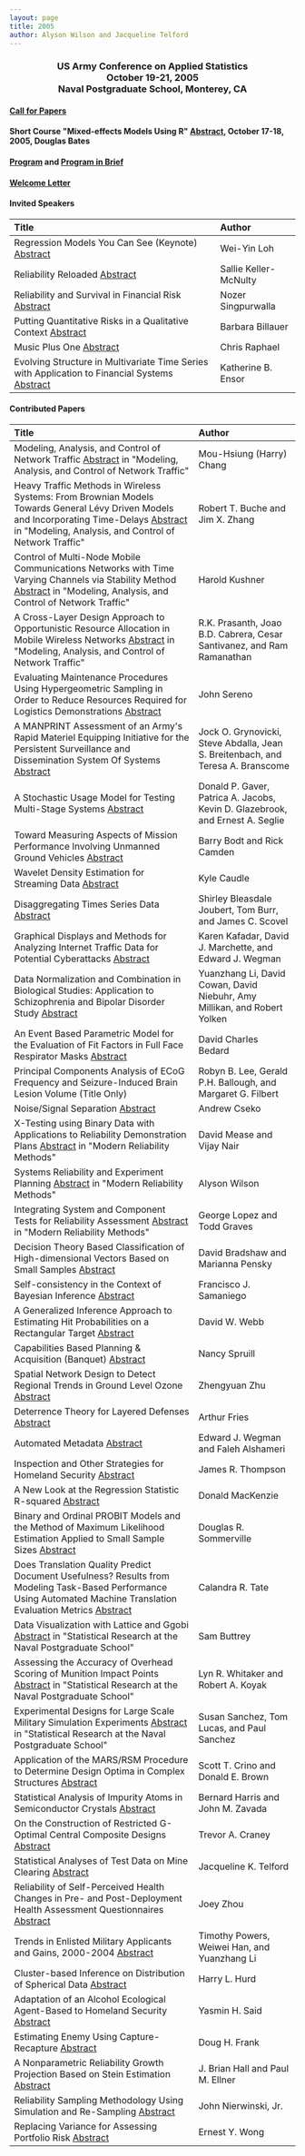 ```yaml
---
layout: page
title: 2005
author: Alyson Wilson and Jacqueline Telford
---
```

<div align="center"><h3>US Army Conference on Applied Statistics<br>
October 19-21, 2005<br>
Naval Postgraduate School, Monterey, CA</h3></div>

#### [Call for Papers](https://alysongwilson.github.io/ACAS/ACAS05/call_for_papers_05.pdf)

#### Short Course "Mixed-effects Models Using R" [Abstract](https://alysongwilson.github.io/ACAS/ACAS05/course2005.html), October 17-18, 2005, Douglas Bates

#### [Program](https://alysongwilson.github.io/ACAS/ACAS05/agenda05.html) and [Program in Brief](https://alysongwilson.github.io/ACAS/ACAS05/brief.html)

#### [Welcome Letter](https://alysongwilson.github.io/ACAS/ACAS05/welcomeletter.pdf)

#### Invited Speakers

| Title | Author |
| :--- | :--- |
| Regression Models You Can See (Keynote) [Abstract](https://alysongwilson.github.io/ACAS/ACAS05/Abstract_Booklet_05.pdf#page=3) | Wei-Yin Loh |
| Reliability Reloaded [Abstract](https://alysongwilson.github.io/ACAS/ACAS05/Abstract_Booklet_05.pdf#page=7) | Sallie Keller-McNulty
| Reliability and Survival in Financial Risk [Abstract](https://alysongwilson.github.io/ACAS/ACAS05/Abstract_Booklet_05.pdf#page=15) | Nozer Singpurwalla |
| Putting Quantitative Risks in a Qualitative Context [Abstract](https://alysongwilson.github.io/ACAS/ACAS05/Abstract_Booklet_05.pdf#page=9) | Barbara Billauer |
| Music Plus One [Abstract](https://alysongwilson.github.io/ACAS/ACAS05/Abstract_Booklet_05.pdf#page=15) | Chris Raphael |
| Evolving Structure in Multivariate Time Series with Application to Financial Systems [Abstract](https://alysongwilson.github.io/ACAS/ACAS05/Abstract_Booklet_05.pdf#page=16) | Katherine B. Ensor |
 

#### Contributed Papers

| Title | Author |
| :--- | :--- |
| Modeling, Analysis, and Control of Network Traffic [Abstract](https://alysongwilson.github.io/ACAS/ACAS05/Abstract_Booklet_05.pdf#page=3) in "Modeling, Analysis, and Control of Network Traffic" | Mou-Hsiung (Harry) Chang |
| Heavy Traffic Methods in Wireless Systems: From Brownian Models Towards General Lévy Driven Models and Incorporating Time-Delays [Abstract](https://alysongwilson.github.io/ACAS/ACAS05/Abstract_Booklet_05.pdf#page=3) in "Modeling, Analysis, and Control of Network Traffic" | Robert T. Buche and Jim X. Zhang |
| Control of Multi-Node Mobile Communications Networks with Time Varying Channels via Stability Method [Abstract](https://alysongwilson.github.io/ACAS/ACAS05/Abstract_Booklet_05.pdf#page=3) in "Modeling, Analysis, and Control of Network Traffic" | Harold Kushner |
| A Cross-Layer Design Approach to Opportunistic Resource Allocation in Mobile Wireless Networks [Abstract](https://alysongwilson.github.io/ACAS/ACAS05/Abstract_Booklet_05.pdf#page=4) in "Modeling, Analysis, and Control of Network Traffic" | R.K. Prasanth, Joao B.D. Cabrera, Cesar Santivanez, and Ram Ramanathan |
| Evaluating Maintenance Procedures Using Hypergeometric Sampling in Order to Reduce Resources Required for Logistics Demonstrations [Abstract](https://alysongwilson.github.io/ACAS/ACAS05/Abstract_Booklet_05.pdf#page=4) | John Sereno |
| A MANPRINT Assessment of an Army's Rapid Materiel Equipping Initiative for the Persistent Surveillance and Dissemination System Of Systems [Abstract](https://alysongwilson.github.io/ACAS/ACAS05/Abstract_Booklet_05.pdf#page=4) | Jock O. Grynovicki, Steve Abdalla, Jean S. Breitenbach, and Teresa A. Branscome |
| A Stochastic Usage Model for Testing Multi-Stage Systems [Abstract](https://alysongwilson.github.io/ACAS/ACAS05/Abstract_Booklet_05.pdf#page=4) | Donald P. Gaver, Patrica A. Jacobs, Kevin D. Glazebrook, and Ernest A. Seglie |
| Toward Measuring Aspects of Mission Performance Involving Unmanned Ground Vehicles [Abstract](https://alysongwilson.github.io/ACAS/ACAS05/Abstract_Booklet_05.pdf#page=5) | Barry Bodt and Rick Camden |
| Wavelet Density Estimation for Streaming Data [Abstract](https://alysongwilson.github.io/ACAS/ACAS05/Abstract_Booklet_05.pdf#page=5) | Kyle Caudle |
| Disaggregating Times Series Data [Abstract](https://alysongwilson.github.io/ACAS/ACAS05/Abstract_Booklet_05.pdf#page=5) | Shirley Bleasdale Joubert, Tom Burr, and James C. Scovel |
| Graphical Displays and Methods for Analyzing Internet Traffic Data for Potential Cyberattacks [Abstract](https://alysongwilson.github.io/ACAS/ACAS05/Abstract_Booklet_05.pdf#page=5) | Karen Kafadar, David J. Marchette, and Edward J. Wegman |
| Data Normalization and Combination in Biological Studies: Application to Schizophrenia and Bipolar Disorder Study [Abstract](https://alysongwilson.github.io/ACAS/ACAS05/Abstract_Booklet_05.pdf#page=6) | Yuanzhang Li, David Cowan, David Niebuhr, Amy Millikan, and Robert Yolken |
| An Event Based Parametric Model for the Evaluation of Fit Factors in Full Face Respirator Masks [Abstract](https://alysongwilson.github.io/ACAS/ACAS05/Abstract_Booklet_05.pdf#page=6) | David Charles Bedard |
| Principal Components Analysis of ECoG Frequency and Seizure-Induced Brain Lesion Volume (Title Only) | Robyn B. Lee, Gerald P.H. Ballough, and Margaret G. Filbert |
| Noise/Signal Separation [Abstract](https://alysongwilson.github.io/ACAS/ACAS05/Abstract_Booklet_05.pdf#page=6) | Andrew Cseko |
| X-Testing using Binary Data with Applications to Reliability Demonstration Plans [Abstract](https://alysongwilson.github.io/ACAS/ACAS05/Abstract_Booklet_05.pdf#page=7) in "Modern Reliability Methods" | David Mease and Vijay Nair |
| Systems Reliability and Experiment Planning [Abstract](https://alysongwilson.github.io/ACAS/ACAS05/Abstract_Booklet_05.pdf#page=7) in "Modern Reliability Methods" | Alyson Wilson |
| Integrating System and Component Tests for Reliability Assessment [Abstract](https://alysongwilson.github.io/ACAS/ACAS05/Abstract_Booklet_05.pdf#page=7) in "Modern Reliability Methods" | George Lopez and Todd Graves |
| Decision Theory Based Classification of High-dimensional Vectors Based on Small Samples [Abstract](https://alysongwilson.github.io/ACAS/ACAS05/Abstract_Booklet_05.pdf#page=8) | David Bradshaw and Marianna Pensky |
| Self-consistency in the Context of Bayesian Inference [Abstract](https://alysongwilson.github.io/ACAS/ACAS05/Abstract_Booklet_05.pdf#page=8) | Francisco J. Samaniego |
| A Generalized Inference Approach to Estimating Hit Probabilities on a Rectangular Target [Abstract](https://alysongwilson.github.io/ACAS/ACAS05/Abstract_Booklet_05.pdf#page=8) | David W. Webb |
| Capabilities Based Planning & Acquisition (Banquet) [Abstract](https://alysongwilson.github.io/ACAS/ACAS05/Abstract_Booklet_05.pdf#page=8) | Nancy Spruill |
| Spatial Network Design to Detect Regional Trends in Ground Level Ozone [Abstract](https://alysongwilson.github.io/ACAS/ACAS05/Abstract_Booklet_05.pdf#page=8) | Zhengyuan Zhu |
| Deterrence Theory for Layered Defenses [Abstract](https://alysongwilson.github.io/ACAS/ACAS05/Abstract_Booklet_05.pdf#page=9) | Arthur Fries |
| Automated Metadata [Abstract](https://alysongwilson.github.io/ACAS/ACAS05/Abstract_Booklet_05.pdf#page=9) | Edward J. Wegman and Faleh Alshameri |
| Inspection and Other Strategies for Homeland Security [Abstract](https://alysongwilson.github.io/ACAS/ACAS05/Abstract_Booklet_05.pdf#page=10) | James R. Thompson |
| A New Look at the Regression Statistic R-squared [Abstract](https://alysongwilson.github.io/ACAS/ACAS05/Abstract_Booklet_05.pdf#page=10) | Donald MacKenzie |
| Binary and Ordinal PROBIT Models and the Method of Maximum Likelihood Estimation Applied to Small Sample Sizes [Abstract](https://alysongwilson.github.io/ACAS/ACAS05/Abstract_Booklet_05.pdf#page=10) | Douglas R. Sommerville |
| Does Translation Quality Predict Document Usefulness? Results from Modeling Task-Based Performance Using Automated Machine Translation Evaluation Metrics [Abstract](https://alysongwilson.github.io/ACAS/ACAS05/Abstract_Booklet_05.pdf#page=11) | Calandra R. Tate |
| Data Visualization with Lattice and Ggobi [Abstract](https://alysongwilson.github.io/ACAS/ACAS05/Abstract_Booklet_05.pdf#page=11) in "Statistical Research at the Naval Postgraduate School" | Sam Buttrey |
| Assessing the Accuracy of Overhead Scoring of Munition Impact Points [Abstract](https://alysongwilson.github.io/ACAS/ACAS05/Abstract_Booklet_05.pdf#page=12) in "Statistical Research at the Naval Postgraduate School" | Lyn R. Whitaker and Robert A. Koyak |
| Experimental Designs for Large Scale Military Simulation Experiments [Abstract](https://alysongwilson.github.io/ACAS/ACAS05/Abstract_Booklet_05.pdf#page=12) in "Statistical Research at the Naval Postgraduate School" | Susan Sanchez, Tom Lucas, and Paul Sanchez |
| Application of the MARS/RSM Procedure to Determine Design Optima in Complex Structures [Abstract](https://alysongwilson.github.io/ACAS/ACAS05/Abstract_Booklet_05.pdf#page=12) | Scott T. Crino and Donald E. Brown |
| Statistical Analysis of Impurity Atoms in Semiconductor Crystals [Abstract](https://alysongwilson.github.io/ACAS/ACAS05/Abstract_Booklet_05.pdf#page=12) | Bernard Harris and John M. Zavada |
| On the Construction of Restricted G-Optimal Central Composite Designs [Abstract](https://alysongwilson.github.io/ACAS/ACAS05/Abstract_Booklet_05.pdf#page=13) | Trevor A. Craney |
| Statistical Analyses of Test Data on Mine Clearing [Abstract](https://alysongwilson.github.io/ACAS/ACAS05/Abstract_Booklet_05.pdf#page=13) | Jacqueline K. Telford |
| Reliability of Self-Perceived Health Changes in Pre- and Post-Deployment Health Assessment Questionnaires [Abstract](https://alysongwilson.github.io/ACAS/ACAS05/Abstract_Booklet_05.pdf#page=13) | Joey Zhou |
| Trends in Enlisted Military Applicants and Gains, 2000-2004 [Abstract](https://alysongwilson.github.io/ACAS/ACAS05/Abstract_Booklet_05.pdf#page=13) | Timothy Powers, Weiwei Han, and Yuanzhang Li |
| Cluster-based Inference on Distribution of Spherical Data [Abstract](https://alysongwilson.github.io/ACAS/ACAS05/Abstract_Booklet_05.pdf#page=14) | Harry L. Hurd |
| Adaptation of an Alcohol Ecological Agent-Based to Homeland Security [Abstract](https://alysongwilson.github.io/ACAS/ACAS05/Abstract_Booklet_05.pdf#page=14) | Yasmin H. Said |
| Estimating Enemy Using Capture-Recapture [Abstract](https://alysongwilson.github.io/ACAS/ACAS05/Abstract_Booklet_05.pdf#page=14) | Doug H. Frank |
| A Nonparametric Reliability Growth Projection Based on Stein Estimation [Abstract](https://alysongwilson.github.io/ACAS/ACAS05/Abstract_Booklet_05.pdf#page=15) | J. Brian Hall and Paul M. Ellner |
| Reliability Sampling Methodology Using Simulation and Re-Sampling [Abstract](https://alysongwilson.github.io/ACAS/ACAS05/Abstract_Booklet_05.pdf#page=15) | John Nierwinski, Jr. |
| Replacing Variance for Assessing Portfolio Risk [Abstract](https://alysongwilson.github.io/ACAS/ACAS05/Abstract_Booklet_05.pdf#page=16) | Ernest Y. Wong |

